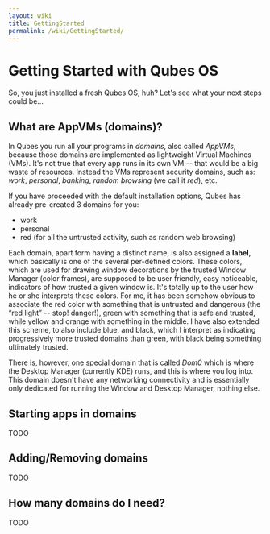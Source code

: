 ```yaml
---
layout: wiki
title: GettingStarted
permalink: /wiki/GettingStarted/
---
```


Getting Started with Qubes OS
=============================

So, you just installed a fresh Qubes OS, huh? Let's see what your next steps could be...

What are AppVMs (domains)?
--------------------------

In Qubes you run all your programs in *domains*, also called *AppVMs*, because those domains are implemented as lightweight Virtual Machines (VMs). It's not true that every app runs in its own VM -- that would be a big waste of resources. Instead the VMs represent security domains, such as: *work*, *personal*, *banking*, *random browsing* (we call it *red*), etc.

If you have proceeded with the default installation options, Qubes has already pre-created 3 domains for you:

-   work
-   personal
-   red (for all the untrusted activity, such as random web browsing)

Each domain, apart form having a distinct name, is also assigned a **label**, which basically is one of the several per-defined colors. These colors, which are used for drawing window decorations by the trusted Window Manager (color frames), are supposed to be user friendly, easy noticeable, indicators of how trusted a given window is. It's totally up to the user how he or she interprets these colors. For me, it has been somehow obvious to associate the red color with something that is untrusted and dangerous (the “red light” -- stop! danger!), green with something that is safe and trusted, while yellow and orange with something in the middle. I have also extended this scheme, to also include blue, and black, which I interpret as indicating progressively more trusted domains than green, with black being something ultimately trusted.

There is, however, one special domain that is called *Dom0* which is where the Desktop Manager (currently KDE) runs, and this is where you log into. This domain doesn't have any networking connectivity and is essentially only dedicated for running the Window and Desktop Manager, nothing else.

Starting apps in domains
------------------------

TODO

Adding/Removing domains
-----------------------

TODO

How many domains do I need?
---------------------------

TODO
